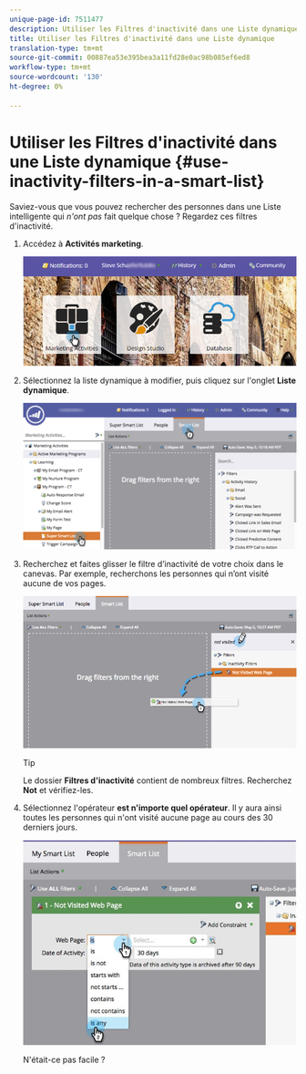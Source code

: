 ```yaml
---
unique-page-id: 7511477
description: Utiliser les Filtres d'inactivité dans une Liste dynamique - Documentation du marketing - Documentation du produit
title: Utiliser les Filtres d'inactivité dans une Liste dynamique
translation-type: tm+mt
source-git-commit: 00887ea53e395bea3a11fd28e0ac98b085ef6ed8
workflow-type: tm+mt
source-wordcount: '130'
ht-degree: 0%

---
```



# Utiliser les Filtres d&#39;inactivité dans une Liste dynamique {#use-inactivity-filters-in-a-smart-list}

Saviez-vous que vous pouvez rechercher des personnes dans une Liste intelligente qui *n&#39;ont pas* fait quelque chose ? Regardez ces filtres d&#39;inactivité.

1. Accédez à **Activités marketing**.

   ![](assets/login-marketing-activities-3.png)

1. Sélectionnez la liste dynamique à modifier, puis cliquez sur l&#39;onglet **Liste dynamique**.

   ![](assets/smartlist-choose.png)

1. Recherchez et faites glisser le filtre d’inactivité de votre choix dans le canevas. Par exemple, recherchons les personnes qui n’ont visité aucune de vos pages.

   ![](assets/draginactivityfilter.png)

   >[!TIP]
   >
   >Le dossier **Filtres d&#39;inactivité** contient de nombreux filtres. Recherchez **Not** et vérifiez-les.

1. Sélectionnez l&#39;opérateur **est n&#39;importe quel opérateur**. Il y aura ainsi toutes les personnes qui n&#39;ont visité aucune page au cours des 30 derniers jours.

   ![](assets/mysmartlist-people.jpg)

   N&#39;était-ce pas facile ?

